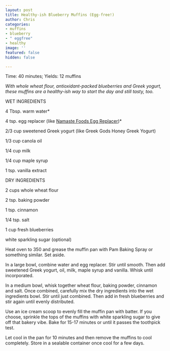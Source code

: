 ```yaml
---
layout: post
title: Healthy-ish Blueberry Muffins (Egg-free!)
author: Chris
categories:
- muffins
- blueberry
- " eggfree"
- healthy
image: ''
featured: false
hidden: false

---
```

Time: 40 minutes; Yields: 12 muffins

_With whole wheat flour, antioxidant-packed blueberries and Greek yogurt, these muffins are a healthy-ish way to start the day and still tasty, too._

WET INGREDIENTS

4 Tbsp. warm water*

4 tsp. egg replacer (like [Namaste Foods Egg Replacer](https://www.amazon.com/Namaste-Foods-Egg-Replacer-Ounce/dp/B016EMSCTS))*

2/3 cup sweetened Greek yogurt (like Greek Gods Honey Greek Yogurt)

1/3 cup canola oil

1/4 cup milk

1/4 cup maple syrup

1 tsp. vanilla extract

DRY INGREDIENTS

2 cups whole wheat flour

2 tsp. baking powder

1 tsp. cinnamon

1/4 tsp. salt

1 cup fresh blueberries

white sparkling sugar (optional)

Heat oven to 350 and grease the muffin pan with Pam Baking Spray or something similar. Set aside.

In a large bowl, combine water and egg replacer. Stir until smooth. Then add sweetened Greek yogurt, oil, milk, maple syrup and vanilla. Whisk until incorporated.

In a medium bowl, whisk together wheat flour, baking powder, cinnamon and salt. Once combined, carefully mix the dry ingredients into the wet ingredients bowl. Stir until just combined. Then add in fresh blueberries and stir again until evenly distributed.

Use an ice cream scoop to evenly fill the muffin pan with batter. If you choose, sprinkle the tops of the muffins with white sparkling sugar to give off that bakery vibe. Bake for 15-17 minutes or until it passes the toothpick test.

Let cool in the pan for 10 minutes and then remove the muffins to cool completely. Store in a sealable container once cool for a few days. 